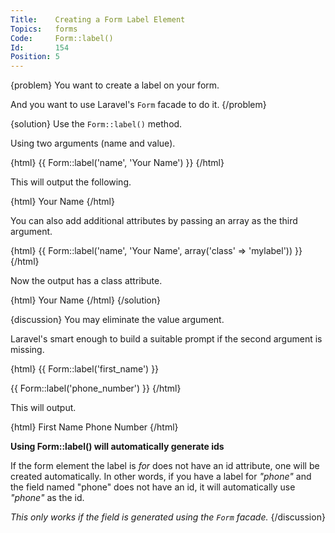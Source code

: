 ```yaml
---
Title:    Creating a Form Label Element
Topics:   forms
Code:     Form::label()
Id:       154
Position: 5
---
```


{problem}
You want to create a label on your form.

And you want to use Laravel's `Form` facade to do it.
{/problem}

{solution}
Use the `Form::label()` method.

Using two arguments (name and value).

{html}
{{ Form::label('name', 'Your Name') }}
{/html}

This will output the following.

{html}
<label for="name">Your Name</label>
{/html}

You can also add additional attributes by passing an array as the third argument.

{html}
{{ Form::label('name', 'Your Name', array('class' => 'mylabel')) }}
{/html}

Now the output has a class attribute.

{html}
<label for="name" class="mylabel">Your Name</label>
{/html}
{/solution}

{discussion}
You may eliminate the value argument.

Laravel's smart enough to build a suitable prompt if the second argument is missing.

{html}
{{ Form::label('first_name') }}

{{ Form::label('phone_number') }}
{/html}

This will output.

{html}
<label for="first_name">First Name</label>
<label for="phone_number">Phone Number</label>
{/html}

**Using Form::label() will automatically generate ids**

If the form element the label is _for_ does not have an id attribute, one will be created automatically. In other words, if you have a label for _"phone"_ and the field named "phone" does not have an id, it will automatically use _"phone"_ as the id.

_This only works if the field is generated using the `Form` facade._
{/discussion}
